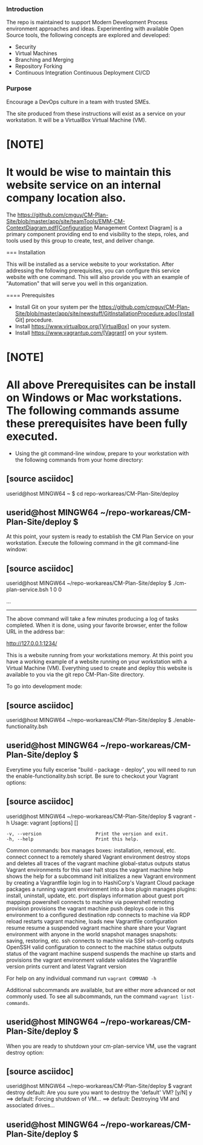 ### Introduction

The repo is maintained to support Modern Development Process environment approaches and ideas. Experimenting with available Open Source tools, the following concepts are explored and developed:

- Security
- Virtual Machines
- Branching and Merging
- Repository Forking
- Continuous Integration Continuous Deployment CI/CD
 
  
 
### Purpose
  

Encourage a DevOps culture in a team with trusted SMEs.

The site produced from these instructions will exist as a service on your workstation. It will be a VirtualBox Virtual Machine (VM).

[NOTE]
====
It would be wise to maintain this website service on an internal company location also.
====

The https://github.com/cmguy/CM-Plan-Site/blob/master/app/site/teamTools/EMM-CM-ContextDiagram.pdf[Configuration Management Context Diagram] is a primary component providing end to end visibility to the steps, roles, and tools used by this group to create, test, and deliver change. 

=== Installation

This will be installed as a service website to your workstation. After addressing the following prerequisites, you can configure this service website with one command. This will also provide you with an example of "Automation" that will serve you well in this organization.

==== Prerequisites
* Install Git on your system per the https://github.com/cmguy/CM-Plan-Site/blob/master/app/site/newstuff/GitInstallationProcedure.adoc[Install Git] procedure.
* Install https://www.virtualbox.org/[VirtualBox] on your system.
* Install https://www.vagrantup.com/[Vagrant] on your system.

[NOTE]
====
All above Prerequisites can be install on Windows or Mac workstations.
The following commands assume these prerequisites have been fully executed.
====

* Using the git command-line window, prepare to your workstation with the following commands from your home directory:


[source asciidoc]
----
userid@host MINGW64 ~
$ cd repo-workareas/CM-Plan-Site/deploy

userid@host MINGW64 ~/repo-workareas/CM-Plan-Site/deploy
$
----

At this point, your system is ready to establish the CM Plan Service on your workstation. Execute the following command in the git command-line window:

[source asciidoc]
----
userid@host MINGW64 ~/repo-workareas/CM-Plan-Site/deploy
$ ./cm-plan-service.bsh 1 0 0

...

----


The above command will take a few minutes producing a log of tasks completed. When it is done, using your favorite browser, enter the follow URL in the address bar:

http://127.0.0.1:1234/

This is a website running from your workstations memory. At this point you have a working example of a website running on your workstation with a Virtual Machine (VM). Everything used to create and deploy this website is available to you via the git repo CM-Plan-Site directory.

To go into development mode:

[source asciidoc]
----
userid@host MINGW64 ~/repo-workareas/CM-Plan-Site/deploy
$ ./enable-functionality.bsh

userid@host MINGW64 ~/repo-workareas/CM-Plan-Site/deploy
$
----

Everytime you fully excerise "build - package - deploy", you will need to run the enable-functionality.bsh script. Be sure to checkout your Vagrant options:


[source asciidoc]
----
userid@host MINGW64 ~/repo-workareas/CM-Plan-Site/deploy
$ vagrant -h
Usage: vagrant [options] <command> [<args>]

    -v, --version                    Print the version and exit.
    -h, --help                       Print this help.

Common commands:
     box             manages boxes: installation, removal, etc.
     connect         connect to a remotely shared Vagrant environment
     destroy         stops and deletes all traces of the vagrant machine
     global-status   outputs status Vagrant environments for this user
     halt            stops the vagrant machine
     help            shows the help for a subcommand
     init            initializes a new Vagrant environment by creating a Vagrantfile
     login           log in to HashiCorp's Vagrant Cloud
     package         packages a running vagrant environment into a box
     plugin          manages plugins: install, uninstall, update, etc.
     port            displays information about guest port mappings
     powershell      connects to machine via powershell remoting
     provision       provisions the vagrant machine
     push            deploys code in this environment to a configured destination
     rdp             connects to machine via RDP
     reload          restarts vagrant machine, loads new Vagrantfile configuration
     resume          resume a suspended vagrant machine
     share           share your Vagrant environment with anyone in the world
     snapshot        manages snapshots: saving, restoring, etc.
     ssh             connects to machine via SSH
     ssh-config      outputs OpenSSH valid configuration to connect to the machine
     status          outputs status of the vagrant machine
     suspend         suspends the machine
     up              starts and provisions the vagrant environment
     validate        validates the Vagrantfile
     version         prints current and latest Vagrant version

For help on any individual command run `vagrant COMMAND -h`

Additional subcommands are available, but are either more advanced
or not commonly used. To see all subcommands, run the command
`vagrant list-commands`.

userid@host MINGW64 ~/repo-workareas/CM-Plan-Site/deploy
$
----

When you are ready to shutdown your cm-plan-service VM, use the vagrant destroy option:

[source asciidoc]
----
userid@host MINGW64 ~/repo-workareas/CM-Plan-Site/deploy
$ vagrant destroy
    default: Are you sure you want to destroy the 'default' VM? [y/N] y
==> default: Forcing shutdown of VM...
==> default: Destroying VM and associated drives...

userid@host MINGW64 ~/repo-workareas/CM-Plan-Site/deploy
$
----

